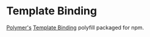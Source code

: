 # Template Binding

[Polymer's](http://www.polymer-project.org/) [Template Binding](http://www.polymer-project.org/docs/polymer/template.html) polyfill packaged for npm.